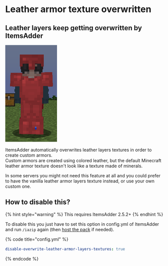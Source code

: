 # Leather armor texture overwritten

## Leather layers keep getting overwritten by ItemsAdder

![](<../.gitbook/assets/image (89).png>)

ItemsAdder automatically overwrites leather layers textures in order to create custom armors.\
Custom armors are created using colored leather, but the default Minecraft leather armor texture doesn't look like a texture made of minerals.

In some servers you might not need this feature at all and you could prefer to have the vanilla leather armor layers texture instead, or use your own custom one.

## How to disable this?

{% hint style="warning" %}
This requires ItemsAdder 2.5.2+
{% endhint %}

To disable this you just have to set this option in config.yml of ItemsAdder and run `/iazip` again (then [host the pack](../plugin-usage/resourcepack-hosting/) if needed).

{% code title="config.yml" %}
```yaml
disable-overwrite-leather-armor-layers-textures: true
```
{% endcode %}
